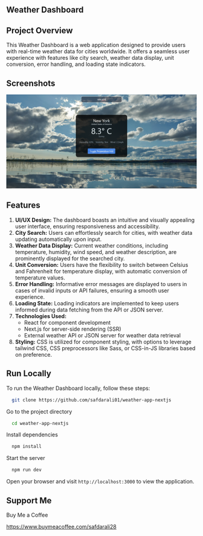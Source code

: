 
## Weather Dashboard
## Project Overview

This Weather Dashboard is a web application designed to provide users with real-time weather data for cities worldwide. It offers a seamless user experience with features like city search, weather data display, unit conversion, error handling, and loading state indicators.
## Screenshots

![Web Screenshot](https://github.com/safdarali01/weather-app-nextjs/blob/main/screenshot.png)


## Features

1. **UI/UX Design:** The dashboard boasts an intuitive and visually appealing user interface, ensuring responsiveness and accessibility.
2. **City Search:** Users can effortlessly search for cities, with weather data updating automatically upon input.
3. **Weather Data Display:** Current weather conditions, including temperature, humidity, wind speed, and weather description, are prominently displayed for the searched city.
4. **Unit Conversion:** Users have the flexibility to switch between Celsius and Fahrenheit for temperature display, with automatic conversion of temperature values.
5. **Error Handling:** Informative error messages are displayed to users in cases of invalid inputs or API failures, ensuring a smooth user experience.
6. **Loading State:** Loading indicators are implemented to keep users informed during data fetching from the API or JSON server.
7. **Technologies Used:** 
    - React for component development
    - Next.js for server-side rendering (SSR)
    - External weather API or JSON server for weather data retrieval
8. **Styling:** CSS is utilized for component styling, with options to leverage tailwind CSS, CSS preprocessors like Sass, or CSS-in-JS libraries based on preference.



## Run Locally

To run the Weather Dashboard locally, follow these steps:


```bash
  git clone https://github.com/safdarali01/weather-app-nextjs
```

Go to the project directory

```bash
  cd weather-app-nextjs
```

Install dependencies

```bash
  npm install
```

Start the server

```bash
  npm run dev
```
Open your browser and visit `http://localhost:3000` to view the application.


## Support Me

Buy Me a Coffee

https://www.buymeacoffee.com/safdarali28